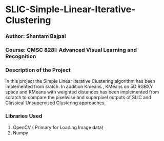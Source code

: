 # SLIC-Simple-Linear-Iterative-Clustering

### Author: Shantam Bajpai
### Course: CMSC 828I: Advanced Visual Learning and Recognition

### Description of the Project
In this project the Simple Linear Iterative Clustering algorithm has been implemented from sratch. 
In addition Kmeans ,  KMeans on 5D RGBXY space and KMeans with weighted distances has been implemented from scratch to compare the pixelwise and superpixel outputs of SLIC and Classical Unsupervised Clustering approaches.

### Libraries Used
1. OpenCV ( Primary for Loading Image data)
2. Numpy
